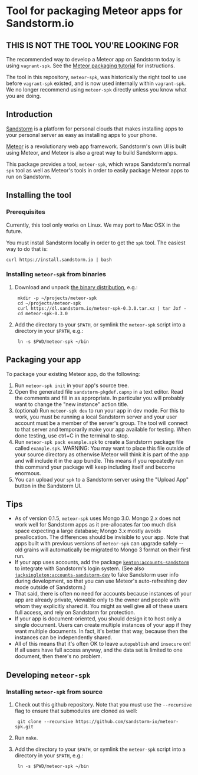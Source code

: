 # Tool for packaging Meteor apps for Sandstorm.io

## THIS IS NOT THE TOOL YOU'RE LOOKING FOR

The recommended way to develop a Meteor app on Sandstorm today is using
`vagrant-spk`. See the [Meteor packaging tutorial](https://docs.sandstorm.io/en/latest/vagrant-spk/packaging-tutorial-meteor/)
for instructions.

The tool in this repository, `meteor-spk`, was historically the right tool to
use before `vagrant-spk` existed, and is now used internally within `vagrant-spk`.
We no longer recommend using `meteor-spk` directly unless you know what you are
doing.

## Introduction

[Sandstorm](https://sandstorm.io) is a platform for personal clouds that makes
installing apps to your personal server as easy as installing apps to your
phone.

[Meteor](https://meteor.com) is a revolutionary web app framework. Sandstorm's
own UI is built using Meteor, and Meteor is also a great way to build Sandstorm
apps.

This package provides a tool, `meteor-spk`, which wraps Sandstorm's normal
`spk` tool as well as Meteor's tools in order to easily package Meteor apps
to run on Sandstorm.

## Installing the tool

### Prerequisites

Currently, this tool only works on Linux. We may port to Mac OSX in the future.

You must install Sandstorm locally in order to get the `spk` tool. The easiest
way to do that is:

    curl https://install.sandstorm.io | bash

### Installing `meteor-spk` from binaries

1. Download and unpack
   [the binary distribution](https://dl.sandstorm.io/meteor-spk-0.3.0.tar.xz),
   e.g.:

        mkdir -p ~/projects/meteor-spk
        cd ~/projects/meteor-spk
        curl https://dl.sandstorm.io/meteor-spk-0.3.0.tar.xz | tar Jxf -
        cd meteor-spk-0.3.0

2. Add the directory to your `$PATH`, or symlink the `meteor-spk` script into
   a directory in your `$PATH`, e.g.:

        ln -s $PWD/meteor-spk ~/bin

## Packaging your app

To package your existing Meteor app, do the following:

1. Run `meteor-spk init` in your app's source tree.
2. Open the generated file `sandstorm-pkgdef.capnp` in a text editor. Read
   the comments and fill in as appropriate. In particular you will probably
   want to change the "new instance" action title.
3. (optional) Run `meteor-spk dev` to run your app in dev mode. For this to
   work, you must be running a local Sandstorm server and your user account
   must be a member of the server's group. The tool will connect to that
   server and temporarily make your app available for testing. When done
   testing, use ctrl+C in the terminal to stop.
4. Run `meteor-spk pack example.spk` to create a Sandstorm package file called
   `example.spk`. WARNING: You may want to place this file outside of your
   source directory as otherwise Meteor will think it is part of the app
   and will include it in the app bundle. This means if you repeatedly run
   this command your package will keep including itself and become enormous.
5. You can upload your `spk` to a Sandstorm server using the "Upload App"
   button in the Sandstorm UI.

## Tips

* As of version 0.1.5, `meteor-spk` uses Mongo 3.0. Mongo 2.x does not work
  well for Sandstorm apps as it pre-allocates far too much disk space
  expecting a large database; Mongo 3.x mostly avoids preallocation. The
  differences should be invisible to your app. Note that apps built with
  previous versions of `meteor-spk` can upgrade safely -- old grains will
  automatically be migrated to Mongo 3 format on their first run.
* If your app uses accounts, add the package
  [`kenton:accounts-sandstorm`](https://github.com/sandstorm-io/meteor-accounts-sandstorm)
  to integrate with Sandstorm's login system. (See also
  [`jacksingleton:accounts-sandstorm-dev`](https://atmospherejs.com/jacksingleton/accounts-sandstorm-dev)
  to fake Sandstorm user info during development, so that you can use Meteor's auto-refreshing
  dev mode outside of Sandstorm.)
* That said, there is often no need for accounts because instances of your app
  are already private, viewable only to the owner and people with whom they
  explicitly shared it. You might as well give all of these users full access,
  and rely on Sandstorm for protection.
* If your app is document-oriented, you should design it to host only a single
  document. Users can create multiple instances of your app if they
  want multiple documents. In fact, it's better that way, because then the
  instances can be independently shared.
* All of this means that it's often OK to leave `autopublish` and `insecure`
  on! If all users have full access anyway, and the data set is limited to
  one document, then there's no problem.

## Developing `meteor-spk`

### Installing `meteor-spk` from source

1. Check out this github repository. Note that you must use the `--recursive`
   flag to ensure that submodules are cloned as well:

        git clone --recursive https://github.com/sandstorm-io/meteor-spk.git

2. Run `make`.
3. Add the directory to your `$PATH`, or symlink the `meteor-spk` script into
   a directory in your `$PATH`, e.g.:

        ln -s $PWD/meteor-spk ~/bin

